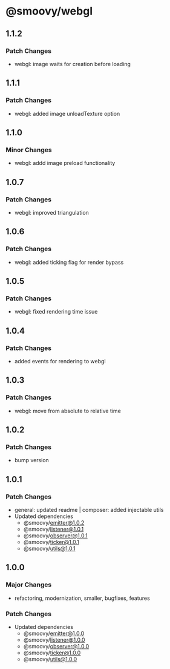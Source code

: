 # @smoovy/webgl

## 1.1.2

### Patch Changes

- webgl: image waits for creation before loading

## 1.1.1

### Patch Changes

- webgl: added image unloadTexture option

## 1.1.0

### Minor Changes

- webgl: addd image preload functionality

## 1.0.7

### Patch Changes

- webgl: improved triangulation

## 1.0.6

### Patch Changes

- webgl: added ticking flag for render bypass

## 1.0.5

### Patch Changes

- webgl: fixed rendering time issue

## 1.0.4

### Patch Changes

- added events for rendering to webgl

## 1.0.3

### Patch Changes

- webgl: move from absolute to relative time

## 1.0.2

### Patch Changes

- bump version

## 1.0.1

### Patch Changes

- general: updated readme | composer: added injectable utils
- Updated dependencies
  - @smoovy/emitter@1.0.2
  - @smoovy/listener@1.0.1
  - @smoovy/observer@1.0.1
  - @smoovy/ticker@1.0.1
  - @smoovy/utils@1.0.1

## 1.0.0

### Major Changes

- refactoring, modernization, smaller, bugfixes, features

### Patch Changes

- Updated dependencies
  - @smoovy/emitter@1.0.0
  - @smoovy/listener@1.0.0
  - @smoovy/observer@1.0.0
  - @smoovy/ticker@1.0.0
  - @smoovy/utils@1.0.0
